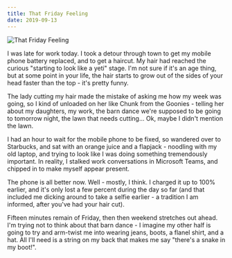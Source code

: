 ```yaml
---
title: That Friday Feeling
date: 2019-09-13
---
```


![That Friday Feeling](https://source.unsplash.com/jpkvklXwt98/1600x900)

I was late for work today. I took a detour through town to get my mobile phone battery replaced, and to get a haircut. My hair had reached the curious "starting to look like a yeti" stage. I'm not sure if it's an age thing, but at some point in your life, the hair starts to grow out of the sides of your head faster than the top - it's pretty funny.

The lady cutting my hair made the mistake of asking me how my week was going, so I kind of unloaded on her like Chunk from the Goonies - telling her about my daughters, my work, the barn dance we're supposed to be going to tomorrow night, the lawn that needs cutting... Ok, maybe I didn't mention the lawn.

I had an hour to wait for the mobile phone to be fixed, so wandered over to Starbucks, and sat with an orange juice and a flapjack - noodling with my old laptop, and trying to look like I was doing something tremendously important. In reality, I stalked work conversations in Microsoft Teams, and chipped in to make myself appear present.

The phone is all better now. Well - mostly, I think. I charged it up to 100% earlier, and it's only lost a few percent during the day so far (and that included me dicking around to take a selfie earlier - a tradition I am informed, after you've had your hair cut).

Fifteen minutes remain of Friday, then then weekend stretches out ahead. I'm trying not to think about that barn dance - I imagine my other half is going to try and arm-twist me into wearing jeans, boots, a flanel shirt, and a hat. All I'll need is a string on my back that makes me say "there's a snake in my boot!".